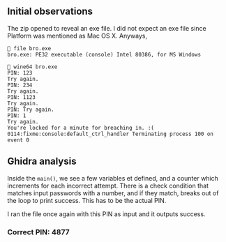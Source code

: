 ## Initial observations

The zip opened to reveal an exe file. I did not expect an exe file since Platform was mentioned as Mac OS X. Anyways,

```
 file bro.exe 
bro.exe: PE32 executable (console) Intel 80386, for MS Windows
```

```
 wine64 bro.exe
PIN: 123
Try again.
PIN: 234
Try again.
PIN: 1123
Try again.
PIN: Try again.
PIN: 1
Try again.
You're locked for a minute for breaching in. :(
0114:fixme:console:default_ctrl_handler Terminating process 100 on event 0
```

## Ghidra analysis

Inside the `main()`, we see a few variables et defined, and a counter which increments for each incorrect attempt. There is a check condition that matches input passwords with a number, and if they match, breaks out of the loop to print success. This has to be the actual PIN.

I ran the file once again with this PIN as input and it outputs success.

### Correct PIN: 4877 